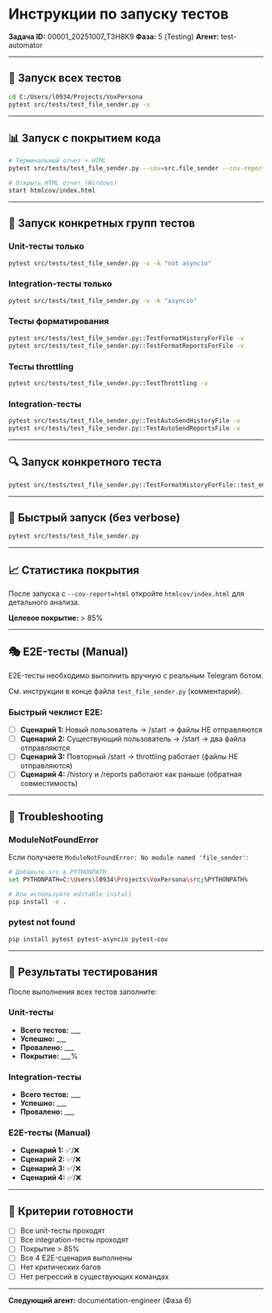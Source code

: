 # Инструкции по запуску тестов

**Задача ID:** 00001_20251007_T3H8K9
**Фаза:** 5 (Testing)
**Агент:** test-automator

---

## 🧪 Запуск всех тестов

```bash
cd C:/Users/l0934/Projects/VoxPersona
pytest src/tests/test_file_sender.py -v
```

---

## 📊 Запуск с покрытием кода

```bash
# Терминальный отчет + HTML
pytest src/tests/test_file_sender.py --cov=src.file_sender --cov-report=html --cov-report=term

# Открыть HTML отчет (Windows)
start htmlcov/index.html
```

---

## 🎯 Запуск конкретных групп тестов

### Unit-тесты только

```bash
pytest src/tests/test_file_sender.py -v -k "not asyncio"
```

### Integration-тесты только

```bash
pytest src/tests/test_file_sender.py -v -k "asyncio"
```

### Тесты форматирования

```bash
pytest src/tests/test_file_sender.py::TestFormatHistoryForFile -v
pytest src/tests/test_file_sender.py::TestFormatReportsForFile -v
```

### Тесты throttling

```bash
pytest src/tests/test_file_sender.py::TestThrottling -v
```

### Integration-тесты

```bash
pytest src/tests/test_file_sender.py::TestAutoSendHistoryFile -v
pytest src/tests/test_file_sender.py::TestAutoSendReportsFile -v
```

---

## 🔍 Запуск конкретного теста

```bash
pytest src/tests/test_file_sender.py::TestFormatHistoryForFile::test_empty_history -v
```

---

## 🚀 Быстрый запуск (без verbose)

```bash
pytest src/tests/test_file_sender.py
```

---

## 📈 Статистика покрытия

После запуска с `--cov-report=html` откройте `htmlcov/index.html` для детального анализа.

**Целевое покрытие:** > 85%

---

## 🎭 E2E-тесты (Manual)

E2E-тесты необходимо выполнить вручную с реальным Telegram ботом.

См. инструкции в конце файла `test_file_sender.py` (комментарий).

### Быстрый чеклист E2E:

- [ ] **Сценарий 1:** Новый пользователь → /start → файлы НЕ отправляются
- [ ] **Сценарий 2:** Существующий пользователь → /start → два файла отправляются
- [ ] **Сценарий 3:** Повторный /start → throttling работает (файлы НЕ отправляются)
- [ ] **Сценарий 4:** /history и /reports работают как раньше (обратная совместимость)

---

## 🐛 Troubleshooting

### ModuleNotFoundError

Если получаете `ModuleNotFoundError: No module named 'file_sender'`:

```bash
# Добавьте src в PYTHONPATH
set PYTHONPATH=C:\Users\l0934\Projects\VoxPersona\src;%PYTHONPATH%

# Или используйте editable install
pip install -e .
```

### pytest not found

```bash
pip install pytest pytest-asyncio pytest-cov
```

---

## 📝 Результаты тестирования

После выполнения всех тестов заполните:

### Unit-тесты

- **Всего тестов:** ___
- **Успешно:** ___
- **Провалено:** ___
- **Покрытие:** ___%

### Integration-тесты

- **Всего тестов:** ___
- **Успешно:** ___
- **Провалено:** ___

### E2E-тесты (Manual)

- **Сценарий 1:** ✅/❌
- **Сценарий 2:** ✅/❌
- **Сценарий 3:** ✅/❌
- **Сценарий 4:** ✅/❌

---

## 🎯 Критерии готовности

- [ ] Все unit-тесты проходят
- [ ] Все integration-тесты проходят
- [ ] Покрытие > 85%
- [ ] Все 4 E2E-сценария выполнены
- [ ] Нет критических багов
- [ ] Нет регрессий в существующих командах

---

**Следующий агент:** documentation-engineer (Фаза 6)

